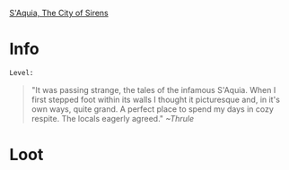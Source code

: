 <!-- TITLE: A Sleeping Siren -->
[S'Aquia, The City of Sirens](saquia)

# Info

```perl
Level: 
```
> "It was passing strange, the tales of the infamous S'Aquia.  When I first stepped foot within its walls I thought it picturesque and, in it's own ways, quite grand.  A perfect place to spend my days in cozy respite.  The locals eagerly agreed."
> *~Thrule*


# Loot